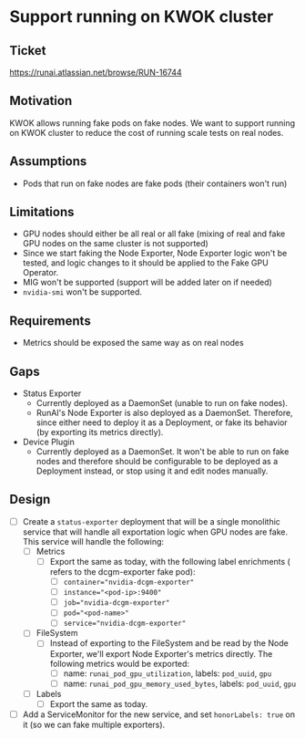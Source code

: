 # Support running on KWOK cluster

## Ticket
https://runai.atlassian.net/browse/RUN-16744

## Motivation
KWOK allows running fake pods on fake nodes.
We want to support running on KWOK cluster to reduce the cost of running scale tests on real nodes.

## Assumptions
- Pods that run on fake nodes are fake pods (their containers won't run)

## Limitations
- GPU nodes should either be all real or all fake (mixing of real and fake GPU nodes on the same cluster is not supported)
- Since we start faking the Node Exporter, Node Exporter logic won't be tested, and logic changes to it should be applied to the Fake GPU Operator.
- MIG won't be supported (support will be added later on if needed)
- `nvidia-smi` won't be supported.

## Requirements
- Metrics should be exposed the same way as on real nodes

## Gaps
- Status Exporter
  - Currently deployed as a DaemonSet (unable to run on fake nodes).
  - RunAI's Node Exporter is also deployed as a DaemonSet. Therefore, since either need to deploy it as a Deployment, or fake its behavior (by exporting its metrics directly).
- Device Plugin
  - Currently deployed as a DaemonSet. It won't be able to run on fake nodes and therefore should be configurable to be deployed as a Deployment instead, or stop using it and edit nodes manually.

## Design
- [ ] Create a `status-exporter` deployment that will be a single monolithic service that will handle all exportation logic when GPU nodes are fake. This service will handle the following:
  - [ ] Metrics
    - [ ] Export the same as today, with the following label enrichments (<pod> refers to the dcgm-exporter fake pod):
      - [ ] `container="nvidia-dcgm-exporter"`
      - [ ] `instance="<pod-ip>:9400"`
      - [ ] `job="nvidia-dcgm-exporter"`
      - [ ] `pod="<pod-name>"`
      - [ ] `service="nvidia-dcgm-exporter"`
  - [ ] FileSystem
    - [ ] Instead of exporting to the FileSystem and be read by the Node Exporter, we'll export Node Exporter's metrics directly. The following metrics would be exported:
      - [ ] name: `runai_pod_gpu_utilization`, labels: `pod_uuid`, `gpu`
      - [ ] name: `runai_pod_gpu_memory_used_bytes`, labels: `pod_uuid`, `gpu`
  - [ ] Labels
    - [ ] Export the same as today.
- [ ] Add a ServiceMonitor for the new service, and set `honorLabels: true` on it (so we can fake multiple exporters).